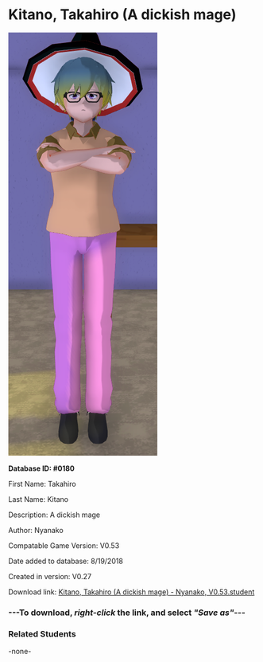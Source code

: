 # Kitano, Takahiro (A dickish mage)

<img src="../../Files/Images/Kitano, Takahiro (A dickish mage).png" title="Kitano, Takahiro (A dickish mage) - Nyanako, V0.53">

**Database ID: #0180**

First Name: Takahiro

Last Name: Kitano

Description: A dickish mage

Author: Nyanako

Compatable Game Version: V0.53

Date added to database: 8/19/2018

Created in version: V0.27

Download link: <a href="https://raw.githubusercontent.com/Arbiter1223/Daigaku-Gurashi-Custom-Students/master/Files/Student%20Files/Kitano%2C%20Takahiro%20(A%20dickish%20mage)%20-%20Nyanako%2C%20V0.53.student">Kitano, Takahiro (A dickish mage) - Nyanako, V0.53.student</a>

### ---**To download, _right-click_ the link, and select _"Save as"_**---

### Related Students

-none-

